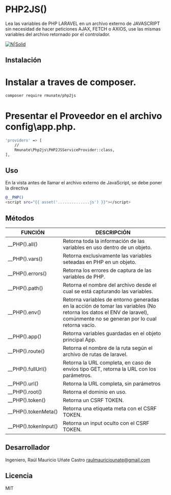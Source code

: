 # PHP2JS()
Lea las variables de PHP LARAVEL en un archivo externo de JAVASCRIPT sin necesidad de hacer peticiones AJAX, FETCH o AXIOS, use las mismas variables del archivo retornado por el controlador.

[![N|Solid](https://i.ibb.co/ZLzQTpm/Firma-Git-Hub.png)](#)

## Instalación
# Instalar a traves de composer.
```sh
composer require rmunate/php2js
```

# Presentar el Proveedor en el archivo config\app.php.

```sh
'providers' => [
	//
	Rmunate\Php2js\PHP2JSServiceProvider::class,
],
```

## Uso
En la vista antes de llamar el archivo externo de JavaScript, se debe poner la directiva 
```sh
@__PHP()
<script src="{{ asset('..............js') }}"></script>
```

## Métodos

| FUNCIÓN | DESCRIPCIÓN |
| ------ | ------ |
| __PHP().all() | Retorna toda la información de las variables en uso dentro de un objeto. |
| __PHP().vars() | Retorna exclusivamente las variables seteadas en PHP en un objeto. |
| __PHP().errors() | Retorna los errores de captura de las variables de PHP. |
| __PHP().path() | Retorna el nombre del archivo desde el cual se está capturando las variables. |
| __PHP().env() | Retorna variables de entorno generadas en la acción de tomar las variables (No retorna los datos el ENV de laravel), comúnmente no se generan por lo cual retorna vacío. |
| __PHP().app() | Retorna variables guardadas en el objeto principal App. |
| __PHP().route() | Retorna el nombre de la ruta según el archivo de rutas de laravel. |
| __PHP().fullUrl() | Retorna la URL completa, en caso de envíos tipo GET, retorna la URL con los parámetros. |
| __PHP().url() | Retorna la URL completa, sin parámetros |
| __PHP().root() | Retorna el dominio en uso. |
| __PHP().token() | Retorna un CSRF TOKEN. |
| __PHP().tokenMeta() | Retorna una etiqueta meta con el CSRF TOKEN. |
| __PHP().tokenInput() | Retorna un input oculto con el CSRF TOKEN. |

## Desarrollador

Ingeniero, Raúl Mauricio Uñate Castro
raulmauriciounate@gmail.com

## Licencia
MIT
